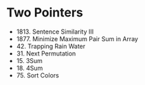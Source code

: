 # Two Pointers

* 1813\. Sentence Similarity III
* 1877\. Minimize Maximum Pair Sum in Array
* 42\. Trapping Rain Water
* 31\. Next Permutation
* 15\. 3Sum
* 18\. 4Sum
* 75\. Sort Colors
